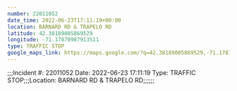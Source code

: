 ```yaml
---
number: 22011052
date_time: 2022-06-23T17:11:19+00:00
location: BARNARD RD & TRAPELO RD
latitude: 42.38189005869529
longitude: -71.17870987913511
type: TRAFFIC STOP
google_maps_link: https://maps.google.com/?q=42.38189005869529,-71.17870987913511
---
```


;;;Incident #: 22011052  Date: 2022-06-23 17:11:19   Type: TRAFFIC STOP;;;Location: BARNARD RD & TRAPELO RD;;;;;;
